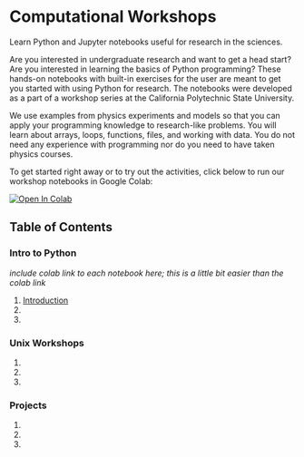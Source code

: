 # Computational Workshops
Learn Python and Jupyter notebooks useful for research in the sciences.

Are you interested in undergraduate research and want to get a head start? Are you interested in learning the basics of Python programming?  These hands-on notebooks with built-in exercises for the user are meant to get you started with using Python for research. The notebooks were developed as a part of a workshop series at the California Polytechnic State University.

We use examples from physics experiments and models so that you can apply your programming knowledge to research-like problems. You will learn about arrays, loops, functions, files, and working with data. You do not need any experience with programming nor do you need to have taken physics courses.

To get started right away or to try out the activities, click below to run our workshop notebooks in Google Colab:

[![Open In Colab](https://colab.research.google.com/assets/colab-badge.svg)](https://colab.research.google.com/github/BetoBob/ComputationalWorkshops/blob/master/1%20-%20Introduction.ipynb)

## Table of Contents

### Intro to Python

*include colab link to each notebook here; this is a little bit easier than the colab link*

1. [Introduction](https://colab.research.google.com/github/BetoBob/ComputationalWorkshops/blob/master/1%20-%20Introduction.ipynb)
2. 
3. 

### Unix Workshops

1. 
2. 
3. 

### Projects

1. 
2. 
3. 